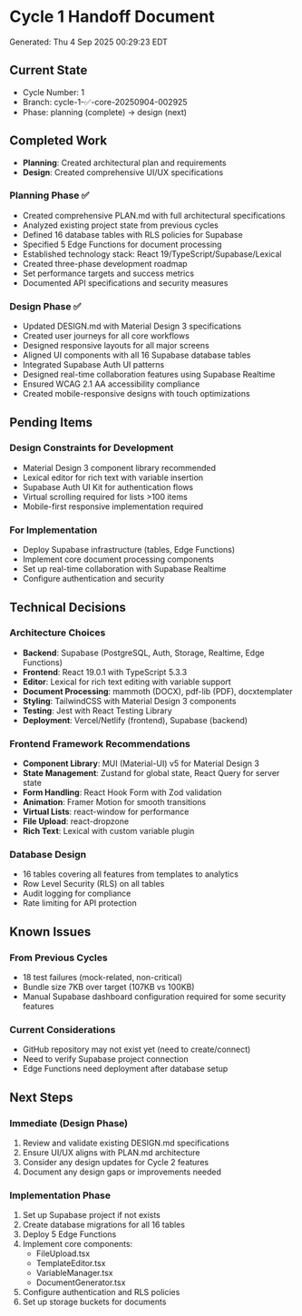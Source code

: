 # Cycle 1 Handoff Document

Generated: Thu  4 Sep 2025 00:29:23 EDT

## Current State
- Cycle Number: 1
- Branch: cycle-1-✅-core-20250904-002925
- Phase: planning (complete) → design (next)

## Completed Work
<!-- Updated by each agent as they complete their phase -->
- **Planning**: Created architectural plan and requirements
- **Design**: Created comprehensive UI/UX specifications

### Planning Phase ✅
- Created comprehensive PLAN.md with full architectural specifications
- Analyzed existing project state from previous cycles
- Defined 16 database tables with RLS policies for Supabase
- Specified 5 Edge Functions for document processing
- Established technology stack: React 19/TypeScript/Supabase/Lexical
- Created three-phase development roadmap
- Set performance targets and success metrics
- Documented API specifications and security measures

### Design Phase ✅
- Updated DESIGN.md with Material Design 3 specifications
- Created user journeys for all core workflows
- Designed responsive layouts for all major screens
- Aligned UI components with all 16 Supabase database tables
- Integrated Supabase Auth UI patterns
- Designed real-time collaboration features using Supabase Realtime
- Ensured WCAG 2.1 AA accessibility compliance
- Created mobile-responsive designs with touch optimizations

## Pending Items
<!-- Items that need attention in the next phase or cycle -->

### Design Constraints for Development
- Material Design 3 component library recommended
- Lexical editor for rich text with variable insertion
- Supabase Auth UI Kit for authentication flows
- Virtual scrolling required for lists >100 items
- Mobile-first responsive implementation required

### For Implementation
- Deploy Supabase infrastructure (tables, Edge Functions)
- Implement core document processing components
- Set up real-time collaboration with Supabase Realtime
- Configure authentication and security

## Technical Decisions
<!-- Important technical decisions made during this cycle -->

### Architecture Choices
- **Backend**: Supabase (PostgreSQL, Auth, Storage, Realtime, Edge Functions)
- **Frontend**: React 19.0.1 with TypeScript 5.3.3
- **Editor**: Lexical for rich text editing with variable support
- **Document Processing**: mammoth (DOCX), pdf-lib (PDF), docxtemplater
- **Styling**: TailwindCSS with Material Design 3 components
- **Testing**: Jest with React Testing Library
- **Deployment**: Vercel/Netlify (frontend), Supabase (backend)

### Frontend Framework Recommendations
- **Component Library**: MUI (Material-UI) v5 for Material Design 3
- **State Management**: Zustand for global state, React Query for server state
- **Form Handling**: React Hook Form with Zod validation
- **Animation**: Framer Motion for smooth transitions
- **Virtual Lists**: react-window for performance
- **File Upload**: react-dropzone
- **Rich Text**: Lexical with custom variable plugin

### Database Design
- 16 tables covering all features from templates to analytics
- Row Level Security (RLS) on all tables
- Audit logging for compliance
- Rate limiting for API protection

## Known Issues
<!-- Issues discovered but not yet resolved -->

### From Previous Cycles
- 18 test failures (mock-related, non-critical)
- Bundle size 7KB over target (107KB vs 100KB)
- Manual Supabase dashboard configuration required for some security features

### Current Considerations
- GitHub repository may not exist yet (need to create/connect)
- Need to verify Supabase project connection
- Edge Functions need deployment after database setup

## Next Steps
<!-- Clear action items for the next agent/cycle -->

### Immediate (Design Phase)
1. Review and validate existing DESIGN.md specifications
2. Ensure UI/UX aligns with PLAN.md architecture
3. Consider any design updates for Cycle 2 features
4. Document any design gaps or improvements needed

### Implementation Phase
1. Set up Supabase project if not exists
2. Create database migrations for all 16 tables
3. Deploy 5 Edge Functions
4. Implement core components:
   - FileUpload.tsx
   - TemplateEditor.tsx
   - VariableManager.tsx
   - DocumentGenerator.tsx
5. Configure authentication and RLS policies
6. Set up storage buckets for documents

